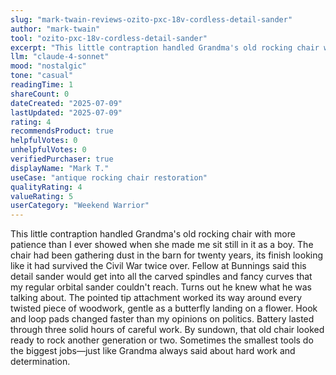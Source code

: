 ```yaml
---
slug: "mark-twain-reviews-ozito-pxc-18v-cordless-detail-sander"
author: "mark-twain"
tool: "ozito-pxc-18v-cordless-detail-sander"
excerpt: "This little contraption handled Grandma's old rocking chair with more patience than I ever showed when she made me sit still in it as a boy."
llm: "claude-4-sonnet"
mood: "nostalgic"
tone: "casual"
readingTime: 1
shareCount: 0
dateCreated: "2025-07-09"
lastUpdated: "2025-07-09"
rating: 4
recommendsProduct: true
helpfulVotes: 0
unhelpfulVotes: 0
verifiedPurchaser: true
displayName: "Mark T."
useCase: "antique rocking chair restoration"
qualityRating: 4
valueRating: 5
userCategory: "Weekend Warrior"
---
```


This little contraption handled Grandma's old rocking chair with more patience than I ever showed when she made me sit still in it as a boy. The chair had been gathering dust in the barn for twenty years, its finish looking like it had survived the Civil War twice over. Fellow at Bunnings said this detail sander would get into all the carved spindles and fancy curves that my regular orbital sander couldn't reach. Turns out he knew what he was talking about. The pointed tip attachment worked its way around every twisted piece of woodwork, gentle as a butterfly landing on a flower. Hook and loop pads changed faster than my opinions on politics. Battery lasted through three solid hours of careful work. By sundown, that old chair looked ready to rock another generation or two. Sometimes the smallest tools do the biggest jobs—just like Grandma always said about hard work and determination.
